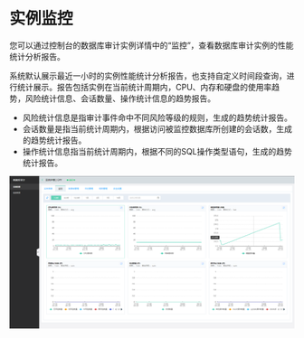 # 实例监控

您可以通过控制台的数据库审计实例详情中的“监控”，查看数据库审计实例的性能统计分析报告。

系统默认展示最近一小时的实例性能统计分析报告，也支持自定义时间段查询，进行统计展示。报告包括实例在当前统计周期内，CPU、内存和硬盘的使用率趋势，风险统计信息、会话数量、操作统计信息的趋势报告。

- 风险统计信息是指审计事件命中不同风险等级的规则，生成的趋势统计报告。
- 会话数量是指当前统计周期内，根据访问被监控数据库所创建的会话数，生成的趋势统计报告。
- 操作统计信息指当前统计周期内，根据不同的SQL操作类型语句，生成的趋势统计报告。

![实例监控](/image/Database-Audit/实例监控.png)

